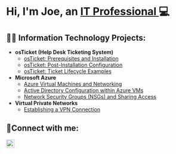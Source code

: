 <h1>Hi, I'm Joe, an <a href="https://www.linkedin.com/in/joe-rullo-a5018a89/">IT Professional </a>💻</h1> 

<h2>👨‍💻 Information Technology Projects:</h2>

- <b>osTicket (Help Desk Ticketing System)</b>
  - [osTicket: Prerequisites and Installation](https://github.com/josephrullo/osTicket-Prerequisites-and-Installation)
  - [osTicket: Post-Installation Configuration](https://github.com/josephrullo/osTicket---Post-Install-Configuration)
  - [osTicket: Ticket Lifecycle Examples](https://github.com/JosephRullo/osTicket-Ticket-Lifecycle-Examples) 
- <b>Microsoft Azure</b>
  - [Azure Virtual Machines and Networking](https://github.com/JosephRullo/Azure-Virtual-Machines-and-Networking)
  - [Active Directory Configuration within Azure VMs](https://github.com/JosephRullo/Configuring-Active-Directory-within-Azure-VMs)
  - [Network Security Groups (NSGs) and Sharing Access](https://github.com/JosephRullo/Network-Security-Groups-NSGs-and-Inspecting-Network-Protocols)
- <b>Virtual Private Networks</b>
  - [Establishing a VPN Connection](https://github.com/JosephRullo/Virtual-Private-Networks)

<h2>🤳Connect with me:</h2>

[<img align="left" alt="Joe | LinkedIn" width="22px" src="https://cdn.jsdelivr.net/npm/simple-icons@v3/icons/linkedin.svg" />][linkedin]


[linkedin]: https://www.linkedin.com/in/joe-rullo-a5018a89/
